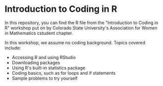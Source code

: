 # Introduction to Coding in R
In this repository, you can find the R file from the "Introduction to Coding in R" workshop put on by Colorado State University's Association for Women in Mathematics cstudent chapter. 

In this workshop, we assume no coding background. Topics covered include:
* Accessing R and using RStudio
* Downloading packages
* Using R's built-in statistics package
* Coding basics, such as for loops and if statements
* Sample problems to try yourself
